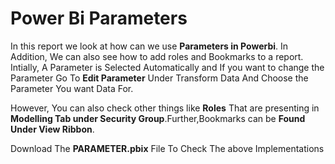 # Power Bi Parameters
In this report we look at how can we use **Parameters in Powerbi**. In Addition, We can also see how to add roles and Bookmarks to a report. Intially, A Parameter is Selected Automatically and If you want to change the Parameter Go To **Edit Parameter** Under Transform Data And Choose the Parameter You want Data For. 

However, You can also check other things like **Roles** That are presenting in **Modelling Tab under Security Group**.Further,Bookmarks can be **Found Under View Ribbon**.

Download The **PARAMETER.pbix** File To Check The above Implementations
